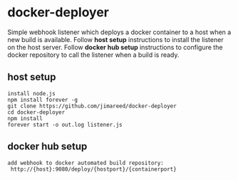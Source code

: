 # docker-deployer

Simple webhook listener which deploys a docker container to a host when a new build is available.  Follow **host setup** instructions to install the listener on the host server.  Follow **docker hub setup** instructions to configure the docker repository to call the listener when a build is ready.

## host setup

```
install node.js
npm install forever -g
git clone https://github.com/jimareed/docker-deployer
cd docker-deployer
npm install
forever start -o out.log listener.js
```

## docker hub setup

```
add webhook to docker automated build repository:
 http://{host}:9080/deploy/{hostport}/{containerport}
```

